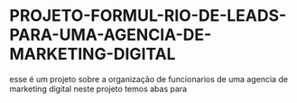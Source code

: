 # PROJETO-FORMUL-RIO-DE-LEADS-PARA-UMA-AGENCIA-DE-MARKETING-DIGITAL
esse é um projeto sobre a organização de funcionarios de uma agencia de marketing digital neste projeto temos
abas para 
